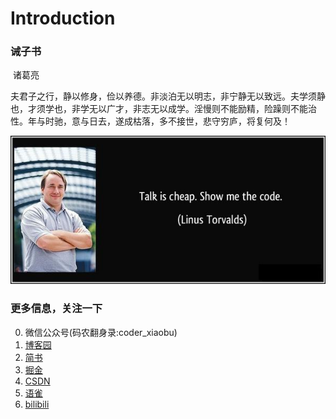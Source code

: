 # Introduction

### 					  	诫子书

​									诸葛亮

夫君子之行，静以修身，俭以养德。非淡泊无以明志，非宁静无以致远。夫学须静也，才须学也，非学无以广才，非志无以成学。淫慢则不能励精，险躁则不能治性。年与时驰，意与日去，遂成枯落，多不接世，悲守穷庐，将复何及！

![](image/talkischeap.jpg)

### 更多信息，关注一下
0. 微信公众号(码农翻身录:coder_xiaobu)
1. [博客园](https://www.cnblogs.com/jack1995/)
2. [简书](https://www.jianshu.com/u/5ea1795d1adf)
3. [掘金](https://juejin.im/user/5ac308786fb9a028d444c410/posts)
4. [CSDN](https://me.csdn.net/jack199504)
5. [语雀](https://www.yuque.com/mujingjing)
6. [bilibili](https://space.bilibili.com/40790889)